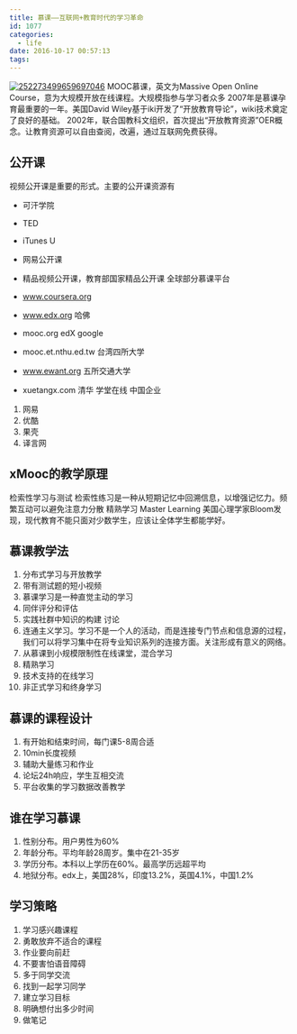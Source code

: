 ```yaml
---
title: 慕课——互联网+教育时代的学习革命
id: 1077
categories:
  - life
date: 2016-10-17 00:57:13
tags:
---
```


[![252273499659697046](/images/2016/10/252273499659697046.jpg)](/images/2016/10/252273499659697046.jpg)
MOOC慕课，英文为Massive Open Online Course，意为大规模开放在线课程。大规模指参与学习者众多 2007年是慕课孕育最重要的一年。美国David Wiley基于iki开发了“开放教育导论”，wiki技术奠定了良好的基础。 2002年，联合国教科文组织，首次提出“开放教育资源”OER概念。让教育资源可以自由查阅，改遍，通过互联网免费获得。

## 公开课

视频公开课是重要的形式。主要的公开课资源有

*   可汗学院
*   TED
*   iTunes U
*   网易公开课
*   精品视频公开课，教育部国家精品公开课
全球部分慕课平台

*   www.coursera.org
*   www.edx.org 哈佛
*   mooc.org edX google
*   mooc.et.nthu.ed.tw 台湾四所大学
*   www.ewant.org 五所交通大学
*   xuetangx.com 清华 学堂在线
中国企业

1.  网易
2.  优酷
3.  果壳
4.  译言网

## xMooc的教学原理

检索性学习与测试 检索性练习是一种从短期记忆中回溯信息，以增强记忆力。频繁互动可以避免注意力分散
精熟学习 Master Learning 美国心理学家Bloom发现，现代教育不能只面对少数学生，应该让全体学生都能学好。

## 慕课教学法

1.  分布式学习与开放教学
2.  带有测试题的短小视频
3.  慕课学习是一种直觉主动的学习
4.  同伴评分和评估
5.  实践社群中知识的构建 讨论
6.  连通主义学习。学习不是一个人的活动，而是连接专门节点和信息源的过程，我们可以将学习集中在将专业知识系列的连接方面。关注形成有意义的网络。
7.  从慕课到小规模限制性在线课堂，混合学习
8.  精熟学习
9.  技术支持的在线学习
10.  非正式学习和终身学习

## 慕课的课程设计

1.  有开始和结束时间，每门课5-8周合适
2.  10min长度视频
3.  辅助大量练习和作业
4.  论坛24h响应，学生互相交流
5.  平台收集的学习数据改善教学

## 谁在学习慕课

1.  性别分布。用户男性为60%
2.  年龄分布。平均年龄28周岁。集中在21-35岁
3.  学历分布。本科以上学历在60%。最高学历远超平均
4.  地狱分布。edx上，美国28%，印度13.2%，英国4.1%，中国1.2%

## 学习策略

1.  学习感兴趣课程
2.  勇敢放弃不适合的课程
3.  作业要向前赶
4.  不要害怕语音障碍
5.  多于同学交流
6.  找到一起学习同学
7.  建立学习目标
8.  明确想付出多少时间
9.  做笔记
